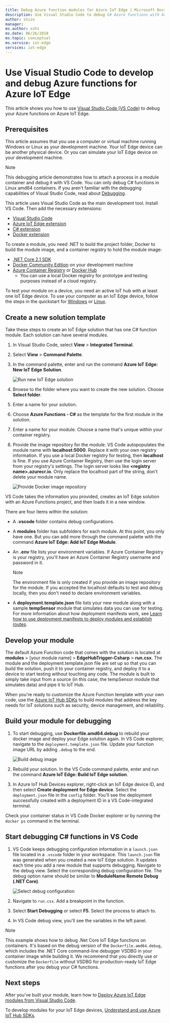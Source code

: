 ```yaml
---
title: Debug Azure function modules for Azure IoT Edge | Microsoft Docs
description: Use Visual Studio Code to debug C# Azure functions with Azure IoT Edge
author: shizn
manager: 
ms.author: xshi
ms.date: 06/26/2018
ms.topic: conceptual
ms.service: iot-edge
services: iot-edge
---
```


# Use Visual Studio Code to develop and debug Azure functions for Azure IoT Edge

This article shows you how to use [Visual Studio Code (VS Code)](https://code.visualstudio.com/) to debug your Azure functions on Azure IoT Edge.

## Prerequisites
This article assumes that you use a computer or virtual machine running Windows or Linux as your development machine. Your IoT Edge device can be another physical device. Or you can simulate your IoT Edge device on your development machine.

> [!NOTE]
> This debugging article demonstrates how to attach a process in a module container and debug it with VS Code. You can only debug C# functions in Linux amd64 containers. If you aren't familiar with the debugging capabilities of Visual Studio Code, read about [Debugging](https://code.visualstudio.com/Docs/editor/debugging). 

This article uses Visual Studio Code as the main development tool. Install VS Code. Then add the necessary extensions: 

* [Visual Studio Code](https://code.visualstudio.com/) 
* [Azure IoT Edge extension](https://marketplace.visualstudio.com/items?itemName=vsciot-vscode.azure-iot-edge) 
* [C# extension](https://marketplace.visualstudio.com/items?itemName=ms-vscode.csharp) 
* [Docker extension](https://marketplace.visualstudio.com/items?itemName=PeterJausovec.vscode-docker)

To create a module, you need .NET to build the project folder, Docker to build the module image, and a container registry to hold the module image:

* [.NET Core 2.1 SDK](https://www.microsoft.com/net/download)
* [Docker Community Edition](https://docs.docker.com/install/) on your development machine 
* [Azure Container Registry](https://docs.microsoft.com/azure/container-registry/) or [Docker Hub](https://docs.docker.com/docker-hub/repos/#viewing-repository-tags)
   * You can use a local Docker registry for prototype and testing purposes instead of a cloud registry. 

To test your module on a device, you need an active IoT hub with at least one IoT Edge device. To use your computer as an IoT Edge device, follow the steps in the quickstart for [Windows](quickstart.md) or [Linux](quickstart-linux.md). 

## Create a new solution template

Take these steps to create an IoT Edge solution that has one C# function module. Each solution can have several modules.

1. In Visual Studio Code, select **View** > **Integrated Terminal**.
3. Select **View** > **Command Palette**.
4. In the command palette, enter and run the command **Azure IoT Edge: New IoT Edge Solution**. 

   ![Run new IoT Edge solution](./media/how-to-develop-csharp-module/new-solution.png)

5. Browse to the folder where you want to create the new solution. Choose **Select folder**. 
6. Enter a name for your solution. 
7. Choose **Azure Functions - C#** as the template for the first module in the solution.
8. Enter a name for your module. Choose a name that's unique within your container registry. 
9. Provide the image repository for the module. VS Code autopopulates the module name with **localhost:5000**. Replace it with your own registry information. If you use a local Docker registry for testing, then **localhost** is fine. If you use Azure Container Registry, then use the login server from your registry's settings. The login server looks like **\<registry name\>.azurecr.io**. Only replace the localhost part of the string, don't delete your module name.

   ![Provide Docker image repository](./media/how-to-develop-csharp-function/repository.png)

VS Code takes the information you provided, creates an IoT Edge solution with an Azure Functions project, and then loads it in a new window.

There are four items within the solution: 

* A **.vscode** folder contains debug configurations.
* A **modules** folder has subfolders for each module. At this point, you only have one. But you can add more through the command palette with the command **Azure IoT Edge: Add IoT Edge Module**.
* An **.env** file lists your environment variables. If Azure Container Registry is your registry, you'll have an Azure Container Registry username and password in it. 

   >[!NOTE]
   >The environment file is only created if you provide an image repository for the module. If you accepted the localhost defaults to test and debug locally, then you don't need to declare environment variables. 

* A **deployment.template.json** file lists your new module along with a sample **tempSensor** module that simulates data you can use for testing. For more information about how deployment manifests work, see [Learn how to use deployment manifests to deploy modules and establish routes](module-composition.md).

## Develop your module

The default Azure Function code that comes with the solution is located at **modules** > [your module name] > **EdgeHubTrigger-Csharp** > **run.csx**. The module and the deployment.template.json file are set up so that you can build the solution, push it to your container registry, and deploy it to a device to start testing without touching any code. The module is built to simply take input from a source (in this case, the tempSensor module that simulates data) and pipe it to IoT Hub. 

When you're ready to customize the Azure Function template with your own code, use the [Azure IoT Hub SDKs](../iot-hub/iot-hub-devguide-sdks.md) to build modules that address the key needs for IoT solutions such as security, device management, and reliability. 

## Build your module for debugging
1. To start debugging, use **Dockerfile.amd64.debug** to rebuild your docker image and deploy your Edge solution again. In VS Code explorer, navigate to the `deployment.template.json` file. Update your function image URL by adding `.debug` to the end.

    ![Build debug image](./media/how-to-debug-csharp-function/build-debug-image.png)

2. Rebuild your solution. In the VS Code command palette, enter and run the command **Azure IoT Edge: Build IoT Edge solution**.
3. In Azure IoT Hub Devices explorer, right-click an IoT Edge device ID, and then select **Create deployment for Edge device**. Select the `deployment.json` file in the `config` folder. You'll see the deployment successfully created with a deployment ID in a VS Code-integrated terminal.

Check your container status in VS Code Docker explorer or by running the `docker ps` command in the terminal.

## Start debugging C# functions in VS Code
1. VS Code keeps debugging configuration information in a `launch.json` file located in a `.vscode` folder in your workspace. This `launch.json` file was generated when you created a new IoT Edge solution. It updates each time you add a new module that supports debugging. Navigate to the debug view. Select the corresponding debug configuration file. The debug option name should be similar to **ModuleName Remote Debug (.NET Core)**.

   ![Select debug configuration](./media/how-to-debug-csharp-function/select-debug-configuration.jpg)

2. Navigate to `run.csx`. Add a breakpoint in the function.
3. Select **Start Debugging** or select **F5**. Select the process to attach to.
4. In VS Code debug view, you'll see the variables in the left panel. 


> [!NOTE]
> This example shows how to debug .Net Core IoT Edge functions on containers. It's based on the debug version of the `Dockerfile.amd64.debug`, which includes the .NET Core command-line debugger VSDBG in your container image while building it. We recommend that you directly use or customize the `Dockerfile` without VSDBG for production-ready IoT Edge functions after you debug your C# functions.

## Next steps

After you've built your module, learn how to [Deploy Azure IoT Edge modules from Visual Studio Code](how-to-deploy-modules-vscode.md).

To develop modules for your IoT Edge devices, [Understand and use Azure IoT Hub SDKs](../iot-hub/iot-hub-devguide-sdks.md).
